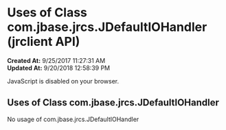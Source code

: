 # Uses of Class com.jbase.jrcs.JDefaultIOHandler (jrclient   API)

**Created At:** 9/25/2017 11:27:31 AM  
**Updated At:** 9/20/2018 12:58:39 PM  

<script type="text/javascript"><!--
    try {
        if (location.href.indexOf('is-external=true') == -1) {
            parent.document.title="Uses of Class com.jbase.jrcs.JDefaultIOHandler (jrclient   API)";
        }
    }
    catch(err) {
    }
//--></script><noscript><div>JavaScript is disabled on your browser.</div></noscript><!-- ========= START OF TOP NAVBAR ======= -->
<!--   -->

<!--   -->
<!-- ========= END OF TOP NAVBAR ========= -->
## Uses of Class com.jbase.jrcs.JDefaultIOHandler

No usage of com.jbase.jrcs.JDefaultIOHandler
<!-- ======= START OF BOTTOM NAVBAR ====== -->
<!--   -->


